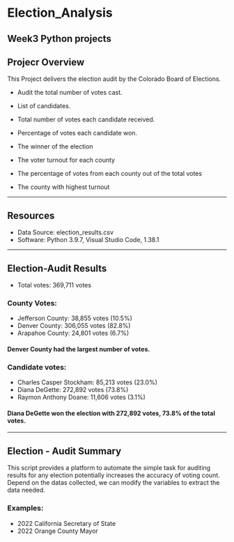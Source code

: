 # Election_Analysis
Week3 Python projects 
------------------------------------------------------------------------------------------------------------------------------------------------------------------
## Projecr Overview
This Project delivers the election audit by the Colorado Board of Elections.
- Audit the total number of votes cast.
- List of candidates. 
- Total number of votes each candidate received.
- Percentage of votes each candidate won.
- The winner of the election 

- The voter turnout for each county
- The percentage of votes from each county out of the total votes
- The county with highest turnout
-------------------------------------------------------------------------------------------------------------------------------------------------------------------
## Resources
- Data Source: election_results.csv
- Software: Python 3.9.7, Visual Studio Code, 1.38.1
-------------------------------------------------------------------------------------------------------------------------------------------------------------------
## Election-Audit Results
- Total votes: 369,711 votes
### County Votes:
- Jefferson County: 38,855 votes (10.5%)
- Denver County: 306,055 votes (82.8%)
- Arapahoe County: 24,801 votes (6.7%) 
#### Denver County had the largest number of votes.
### Candidate votes:
- Charles Casper Stockham: 85,213 votes (23.0%)
- Diana DeGette: 272,892 votes (73.8%)
- Raymon Anthony Doane: 11,606 votes (3.1%)
#### Diana DeGette won the election with 272,892 votes, 73.8% of the total votes. 
-------------------------------------------------------------------------------------------------------------------------------------------------------------------
## Election - Audit Summary
This script provides a platform to automate the simple task for auditing results for any election potentially increases the accuracy of voting count. Depend on the datas collected, we can modify the variables to extract the data needed. 
### Examples:
- 2022 California Secretary of State
- 2022 Orange County Mayor
